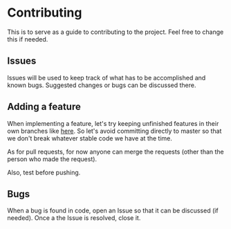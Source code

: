 # Contributing

This is to serve as a guide to contributing to the project. Feel free to change this if needed.

## Issues
Issues will be used to keep track of what has to be accomplished and known bugs. Suggested changes or bugs can be discussed there.

## Adding a feature
When implementing a feature, let's try keeping unfinished features in their own branches like [here](https://www.atlassian.com/git/tutorials/comparing-workflows/feature-branch-workflow/). So let's avoid committing directly to master so that we don't break whatever stable code we have at the time.

As for pull requests, for now anyone can merge the requests (other than the person who made the request).

Also, test before pushing.    

## Bugs
When a bug is found in code, open an Issue so that it can be discussed (if needed). Once a the Issue is resolved, close it.
